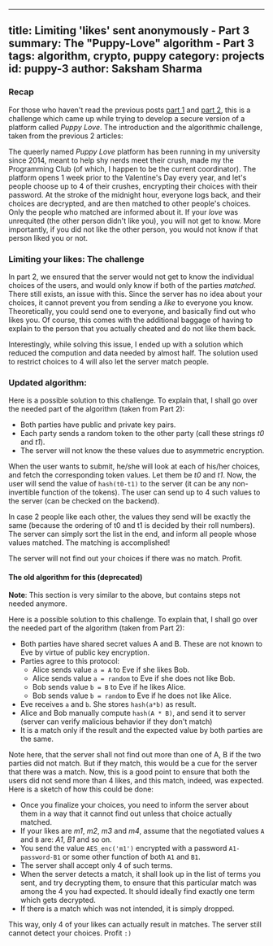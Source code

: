 ------
title: Limiting 'likes' sent anonymously - Part 3
summary: The "Puppy-Love" algorithm - Part 3
tags: algorithm, crypto, puppy
category: projects
id: puppy-3
author: Saksham Sharma
------

### Recap
For those who haven't read the previous posts [part 1](/2016/10/puppy1/) and [part 2](/2016/11/puppy2/), this is a challenge which came up while trying to develop a secure version of a platform called *Puppy Love*<!--more-->. The introduction and the algorithmic challenge, taken from the previous 2 articles:

The queerly named *Puppy Love* platform has been running in my university since 2014, meant to help shy nerds meet their crush, made my the Programming Club (of which, I happen to be the current coordinator). The platform opens 1 week prior to the Valentine's Day every year, and let's people choose up to 4 of their crushes, encrypting their choices with their password. At the stroke of the midnight hour, everyone logs back, and their choices are decrypted, and are then matched to other people's choices. Only the people who matched are informed about it. If your *love* was unrequited (the other person didn't like you), you will not get to know. More importantly, if you did not like the other person, you would not know if that person liked you or not.

### Limiting your likes: The challenge
In part 2, we ensured that the server would not get to know the individual choices of the users, and would only know if both of the parties *matched*. There still exists, an issue with this. Since the server has no idea about your choices, it cannot prevent you from sending a *like* to everyone you know. Theoretically, you could send one to everyone, and basically find out who likes you. Of course, this comes with the additional baggage of having to explain to the person that you actually cheated and do not like them back.

Interestingly, while solving this issue, I ended up with a solution which reduced the compution and data needed by almost half. The solution used to restrict choices to 4 will also let the server match people.

### Updated algorithm:
Here is a possible solution to this challenge. To explain that, I shall go over the needed part of the algorithm (taken from Part 2):

* Both parties have public and private key pairs.
* Each party sends a random token to the other party (call these strings *t0* and *t1*).
* The server will not know the these values due to asymmetric encryption.

When the user wants to submit, he/she will look at each of his/her choices, and fetch the corresponding token values. Let them be *t0* and *t1*. Now, the user will send the value of `hash(t0-t1)` to the server (it can be any non-invertible function of the tokens). The user can send up to 4 such values to the server (can be checked on the backend).

In case 2 people like each other, the values they send will be exactly the same (because the ordering of t0 and t1 is decided by their roll numbers). The server can simply sort the list in the end, and inform all people whose values matched. The matching is accomplished!

The server will not find out your choices if there was no match. Profit.

#### The old algorithm for this (deprecated)
**Note**: This section is very similar to the above, but contains steps not needed anymore.

Here is a possible solution to this challenge. To explain that, I shall go over the needed part of the algorithm (taken from Part 2):

* Both parties have shared secret values A and B. These are not known to Eve by virtue of public key encryption.
* Parties agree to this protocol:
  + Alice sends value `a = A` to Eve if she likes Bob.
  + Alice sends value `a = random` to Eve if she does not like Bob.
  + Bob sends value `b = B` to Eve if he likes Alice.
  + Bob sends value `b = random` to Eve if he does not like Alice.
* Eve receives `a` and `b`. She stores `hash(a*b)` as result.
* Alice and Bob manually compute `hash(A * B)`, and send it to server (server can verify malicious behavior if they don't match)
* It is a match only if the result and the expected value by both parties are the same.

Note here, that the server shall not find out more than one of A, B if the two parties did not match. But if they match, this would be a cue for the server that there was a match. Now, this is a good point to ensure that both the users did not send more than 4 likes, and this match, indeed, was expected. Here is a sketch of how this could be done:

* Once you finalize your choices, you need to inform the server about them in a way that it cannot find out unless that choice actually matched.
* If your likes are *m1*, *m2*, *m3* and *m4*, assume that the negotiated values `A` and `B` are: *A1*, *B1* and so on.
* You send the value `AES_enc('m1')` encrypted with a password `A1-password-B1` or some other function of both `A1` and `B1`.
* The server shall accept only 4 of such terms.
* When the server detects a match, it shall look up in the list of terms you sent, and try decrypting them, to ensure that this particular match was among the 4 you had expected. It should ideally find exactly one term which gets decrypted.
* If there is a match which was not intended, it is simply dropped.

This way, only 4 of your likes can actually result in matches. The server still cannot detect your choices. Profit `:)`
